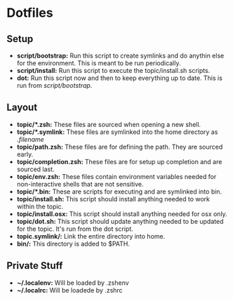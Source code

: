 Dotfiles
========
## Setup

- __script/bootstrap:__ Run this script to create symlinks and do anythin else for the environment. This is meant to be run periodically.
- __script/install:__ Run this script to execute the topic/install.sh scripts.
- __dot:__ Run this script now and then to keep everything up to date. This is run from _script/bootstrap_.


## Layout

- __topic/*.zsh:__ These files are sourced when opening a new shell.
- __topic/*.symlink:__ These files are symlinked into the home directory as _.filename_
- __topic/path.zsh:__ These files are for defining the path. They are sourced early.
- __topic/completion.zsh:__ These files are for setup up completion and are sourced last.
- __topic/env.zsh:__ These files contain environment variables needed for non-interactive shells that are not sensitive.
- __topic/*.bin:__ These are scripts for executing and are symlinked into bin.
- __topic/install.sh:__ This script should install anything needed to work within the topic.
- __topic/install.osx:__ This script should install anything needed for osx only.
- __topic/dot.sh:__ This script should update anything needed to be updated for the topic. It's run from the dot script.
- __topic.symlink/:__ Link the entire directory into home.
- __bin/:__ This directory is added to $PATH.

## Private Stuff
- __~/.localenv:__ Will be loaded by .zshenv
- __~/.localrc:__ Will be loadede by .zshrc
